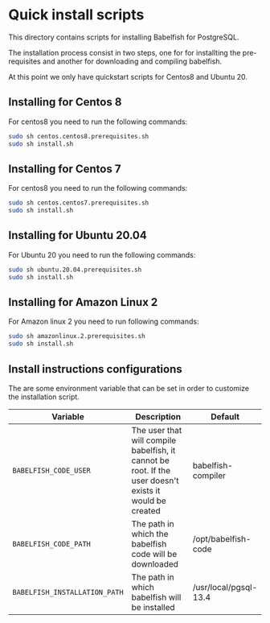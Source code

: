 # Quick install scripts

This directory contains scripts for installing Babelfish for PostgreSQL. 

The installation process consist in two steps, one for for installting the pre-requisites and another for downloading and compiling babelfish. 

At this point we only have quickstart scripts for Centos8 and Ubuntu 20. 

## Installing for Centos 8 

For centos8 you need to run the following commands:
``` sh
sudo sh centos.centos8.prerequisites.sh
sudo sh install.sh
```

## Installing for Centos 7
For centos8 you need to run the following commands:
``` sh
sudo sh centos.centos7.prerequisites.sh
sudo sh install.sh
```
## Installing for Ubuntu 20.04

For Ubuntu 20 you need to run the following commands:
``` sh
sudo sh ubuntu.20.04.prerequisites.sh
sudo sh install.sh
```

## Installing for Amazon Linux 2
For Amazon linux 2 you need to run following commands:
``` sh
sudo sh amazonlinux.2.prerequisites.sh
sudo sh install.sh
```

## Install instructions configurations
The are some environment variable that can be set in order to customize the installation script. 

| Variable | Description | Default |
| -------- | ----------- | ------- |
| `BABELFISH_CODE_USER` | The user that will compile babelfish, it cannot be root. If the user doesn't exists it would be created | babelfish-compiler |
| `BABELFISH_CODE_PATH` | The path in which the babelfish code will be downloaded | /opt/babelfish-code |
| `BABELFISH_INSTALLATION_PATH` | The path in which babelfish will be installed | /usr/local/pgsql-13.4 |